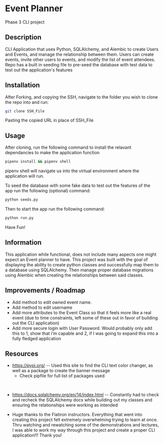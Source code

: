 # Event Planner

Phase 3 CLI project

## Description

CLI Application that uses Python, SQLAlchemy, and Alembic to create Users and Events, and manage the relationship between them. Users can create events, invite other users to events, and modify the list of event attendees. Repo has a built in seeding file to pre-seed the database with test data to test out the application's features

## Installation

After Forking, and copying the SSH, navigate to the folder you wish to clone the repo into and run:

```bash
git clone SSH_File
```

Pasting the copied URL in place of SSH_File

## Usage

After cloning, run the following command to install the relavant dependancies to make the application function

```bash
pipenv install && pipenv shell
```

pipenv shell will navigate us into the virtual environment where the application will run.

To seed the database with some fake data to test out the features of the app run the following (optional) command:

```bash
python seeds.py
```

Then to start the app run the following command:

```bash
python run.py
```

Have Fun!

## Information

This application while functional, does not include many aspects one might expect an Event planner to have. This project was built with the goal of displaying the ability to create python classes and successfully map them to a database using SQLAlchemy. Then manage proper database migrations using Alembic when creating the relationships between said classes.

## Improvements / Roadmap

- Add method to edit owned event name.
- Add method to edit username
- Add more attributes to the Event Class so that it feels more like a real event (due to time constraints, left some of these out in favor of building out the CLI application)
- Add more secure login with User Password. Would probably only add this to 1, show that i'm capable and 2, if I was going to expand this into a fully fledged application

## Resources

- https://pypi.org/ -- Used this site to find the CLI text color changer, as well as a package to create the banner message
    - Check pipfile for full list of packages used

<br>

- https://docs.sqlalchemy.org/en/14/index.html -- Constantly had to check and recheck the SQLAlchemy docs while building out my classes and ensuring the relationships were working as intended

- Huge thanks to the Flatiron instructors. Everything that went into creating this project felt extremely overwhelming trying to learn at once. Thru watching and rewatching some of the demonstrations and lectures, I was able to work my way through this project and create a proper CLI application!!! Thank you! 